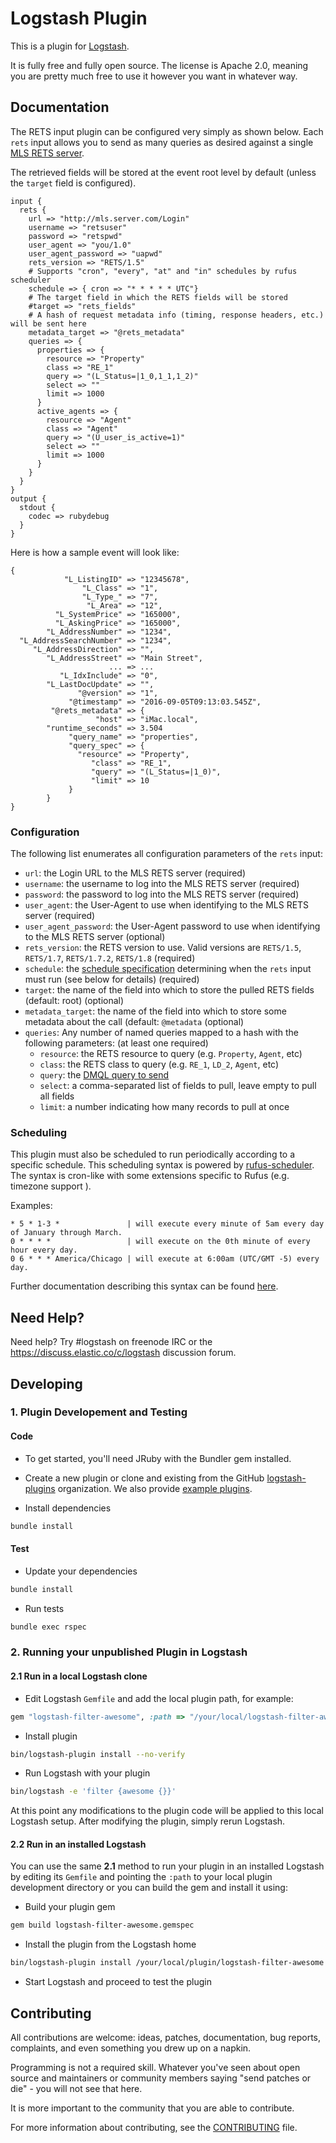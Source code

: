 # Logstash Plugin

This is a plugin for [Logstash](https://github.com/elastic/logstash).

It is fully free and fully open source. The license is Apache 2.0, meaning you are pretty much free to use it however you want in whatever way.

## Documentation

The RETS input plugin can be configured very simply as shown below. Each `rets` input allows you to send as many queries as desired
against a single [MLS RETS server](www.reso.org/specifications).

The retrieved fields will be stored at the event root level by default (unless the `target` field is configured).

```
input {
  rets {
    url => "http://mls.server.com/Login"
    username => "retsuser"
    password => "retspwd"
    user_agent => "you/1.0"
    user_agent_password => "uapwd"
    rets_version => "RETS/1.5"
    # Supports "cron", "every", "at" and "in" schedules by rufus scheduler
    schedule => { cron => "* * * * * UTC"}
    # The target field in which the RETS fields will be stored
    #target => "rets_fields"
    # A hash of request metadata info (timing, response headers, etc.) will be sent here
    metadata_target => "@rets_metadata"
    queries => {
      properties => {
        resource => "Property"
        class => "RE_1"
        query => "(L_Status=|1_0,1_1,1_2)"
        select => ""
        limit => 1000
      }
      active_agents => {
        resource => "Agent"
        class => "Agent"
        query => "(U_user_is_active=1)"
        select => ""
        limit => 1000
      }
    }
  }
}
output {
  stdout {
    codec => rubydebug
  }
}
```

Here is how a sample event will look like:

```
{
            "L_ListingID" => "12345678",
                "L_Class" => "1",
                "L_Type_" => "7",
                 "L_Area" => "12",
          "L_SystemPrice" => "165000",
          "L_AskingPrice" => "165000",
        "L_AddressNumber" => "1234",
  "L_AddressSearchNumber" => "1234",
     "L_AddressDirection" => "",
        "L_AddressStreet" => "Main Street",
                      ... => ...
           "L_IdxInclude" => "0",
        "L_LastDocUpdate" => "",
               "@version" => "1",
             "@timestamp" => "2016-09-05T09:13:03.545Z",
         "@rets_metadata" => {
                   "host" => "iMac.local",
        "runtime_seconds" => 3.504
             "query_name" => "properties",
             "query_spec" => {
               "resource" => "Property",
                  "class" => "RE_1",
                  "query" => "(L_Status=|1_0)",
                  "limit" => 10
             }
        }
}
```

### Configuration

The following list enumerates all configuration parameters of the `rets` input:

 * `url`: the Login URL to the MLS RETS server (required)
 * `username`: the username to log into the MLS RETS server (required)
 * `password`: the password to log into the MLS RETS server (required)
 * `user_agent`: the User-Agent to use when identifying to the MLS RETS server (required)
 * `user_agent_password`: the User-Agent password to use when identifying to the MLS RETS server (optional)
 * `rets_version`: the RETS version to use. Valid versions are `RETS/1.5`, `RETS/1.7`, `RETS/1.7.2`, `RETS/1.8` (required)
 * `schedule`: the [schedule specification](#scheduling) determining when the `rets` input must run (see below for details) (required)
 * `target`: the name of the field into which to store the pulled RETS fields (default: root) (optional)
 * `metadata_target`: the name of the field into which to store some metadata about the call (default: `@metadata` (optional)
 * `queries`: Any number of named queries mapped to a hash with the following parameters: (at least one required)
   * `resource`: the RETS resource to query (e.g. `Property`, `Agent`, etc)
   * `class`: the RETS class to query (e.g. `RE_1`, `LD_2`, `Agent`, etc)
   * `query`: the [DMQL query to send](https://www.flexmls.com/developers/rets/tutorials/dmql-tutorial/)
   * `select`: a comma-separated list of fields to pull, leave empty to pull all fields
   * `limit`: a number indicating how many records to pull at once

### Scheduling

This plugin must also be scheduled to run periodically according to a specific
schedule. This scheduling syntax is powered by [rufus-scheduler](https://github.com/jmettraux/rufus-scheduler).
The syntax is cron-like with some extensions specific to Rufus (e.g. timezone support ).

Examples:

```
* 5 * 1-3 *               | will execute every minute of 5am every day of January through March.
0 * * * *                 | will execute on the 0th minute of every hour every day.
0 6 * * * America/Chicago | will execute at 6:00am (UTC/GMT -5) every day.
```

Further documentation describing this syntax can be found [here](https://github.com/jmettraux/rufus-schedulerparsing-cronlines-and-time-strings).

## Need Help?

Need help? Try #logstash on freenode IRC or the https://discuss.elastic.co/c/logstash discussion forum.

## Developing

### 1. Plugin Developement and Testing

#### Code
- To get started, you'll need JRuby with the Bundler gem installed.

- Create a new plugin or clone and existing from the GitHub [logstash-plugins](https://github.com/logstash-plugins) organization. We also provide [example plugins](https://github.com/logstash-plugins?query=example).

- Install dependencies
```sh
bundle install
```

#### Test

- Update your dependencies

```sh
bundle install
```

- Run tests

```sh
bundle exec rspec
```

### 2. Running your unpublished Plugin in Logstash

#### 2.1 Run in a local Logstash clone

- Edit Logstash `Gemfile` and add the local plugin path, for example:
```ruby
gem "logstash-filter-awesome", :path => "/your/local/logstash-filter-awesome"
```
- Install plugin
```sh
bin/logstash-plugin install --no-verify
```
- Run Logstash with your plugin
```sh
bin/logstash -e 'filter {awesome {}}'
```
At this point any modifications to the plugin code will be applied to this local Logstash setup. After modifying the plugin, simply rerun Logstash.

#### 2.2 Run in an installed Logstash

You can use the same **2.1** method to run your plugin in an installed Logstash by editing its `Gemfile` and pointing the `:path` to your local plugin development directory or you can build the gem and install it using:

- Build your plugin gem
```sh
gem build logstash-filter-awesome.gemspec
```
- Install the plugin from the Logstash home
```sh
bin/logstash-plugin install /your/local/plugin/logstash-filter-awesome.gem
```
- Start Logstash and proceed to test the plugin

## Contributing

All contributions are welcome: ideas, patches, documentation, bug reports, complaints, and even something you drew up on a napkin.

Programming is not a required skill. Whatever you've seen about open source and maintainers or community members  saying "send patches or die" - you will not see that here.

It is more important to the community that you are able to contribute.

For more information about contributing, see the [CONTRIBUTING](https://github.com/elastic/logstash/blob/master/CONTRIBUTING.md) file.
